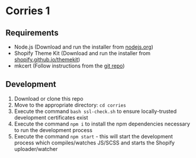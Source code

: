 # Corries 1

## Requirements

* Node.js (Download and run the installer from [nodejs.org](http://nodejs.org))
* Shopify Theme Kit (Download and run the installer from [shopify.github.io/themekit](https://shopify.github.io/themekit))
* mkcert (Follow instructions from the [git repo](https://github.com/FiloSottile/mkcert))

## Development

1. Download or clone this repo
1. Move to the appropriate directory: `cd corries`
1. Execute the command `bash ssl-check.sh` to ensure locally-trusted development certificates exist
1. Execute the command `npm i` to install the npm dependencies necessary to run the development process
1. Execute the command `npm start` - this will start the development process which compiles/watches JS/SCSS and starts the Shopify uploader/watcher